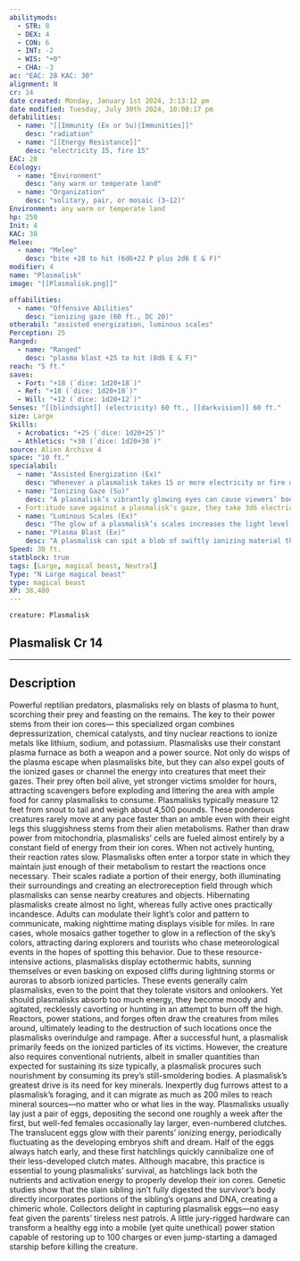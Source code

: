 ```yaml
---
abilitymods:
  - STR: 8
  - DEX: 4
  - CON: 6
  - INT: -2
  - WIS: "+0"
  - CHA: -3 
ac: "EAC: 28 KAC: 30" 
alignment: N
cr: 14
date created: Monday, January 1st 2024, 3:13:12 pm
date modified: Tuesday, July 30th 2024, 10:08:17 pm
defabilities:
  - name: "[[Immunity (Ex or Su)|Immunities]]"
    desc: "radiation"
  - name: "[[Energy Resistance]]"
    desc: "electricity 15, fire 15"
EAC: 28
Ecology:
  - name: "Environment"
    desc: "any warm or temperate land"
  - name: "Organization"
    desc: "solitary, pair, or mosaic (3–12)"
Environment: any warm or temperate land
hp: 250
Init: 4
KAC: 30
Melee:
  - name: "Melee"
    desc: "bite +28 to hit (6d6+22 P plus 2d6 E & F)"
modifier: 4
name: "Plasmalisk"
image: "[[Plasmalisk.png]]"

offabilities:
  - name: "Offensive Abilities"
    desc: "ionizing gaze (60 ft., DC 20)"
otherabil: "assisted energization, luminous scales"
Perception: 25
Ranged:
  - name: "Ranged"
    desc: "plasma blast +25 to hit (8d6 E & F)"
reach: "5 ft."
saves:
  - Fort: "+18 (`dice: 1d20+18`)"
  - Ref: "+18 (`dice: 1d20+18`)"
  - Will: "+12 (`dice: 1d20+12`)" 
Senses: "[[blindsight]] (electricity) 60 ft., [[darkvision]] 60 ft."
size: Large
Skills:
  - Acrobatics: "+25 (`dice: 1d20+25`)"
  - Athletics: "+30 (`dice: 1d20+30`)" 
source: Alien Archive 4 
space: "10 ft."
specialabil:
  - name: "Assisted Energization (Ex)"
    desc: "Whenever a plasmalisk takes 15 or more electricity or fire damage in any combination from a single attack or effect (whether or not it resists any of the damage), reduce the number of rounds the plasmalisk must wait before it can use its plasma blast by 1, and increase the plasmalisk’s speed by 10 feet (maximum 50 feet) until the end of its next turn."
  - name: "Ionizing Gaze (Su)"
    desc: "A plasmalisk’s vibrantly glowing eyes can cause viewers’ bodily fluids to rapidly ionize and burn their bodies from the inside. A creature that fails a DC 20 fortitude save is subject to the gaze’s effects, which mimic a Dexterity-track poison whose progression track is Healthy—Staggered—Immobile—Primed with a frequency of 1/round for 6 rounds and whose cure is 2 consecutive saves. A primed target is unconscious, and 1d4 hours after becoming primed, the creature’s body explodes in a burst of plasma that deals 6d6 electricity and fire damage to anything in a 10-foot radius (Reflex DC 20 half). Each time a creature fails the saves:"
  - Fort:itude save against a plasmalisk’s gaze, they take 3d6 electricity and fire damage as their body ionizes. A creature that has succeeded at the gaze’s initial save or has been cured of the gaze’s ongoing effect is immune to that plasmalisk’s ionizing gaze for 24 hours. This isn’t a poison effect. <br>Coating an affected creature completely with the plasmalisk’s blood ends the effect and immediately moves the creature two steps toward healthy. A plasmalisk has enough blood to coat 1d4+1 creatures in this way; a Large creature takes twice as much blood to coat. 
  - name: "Luminous Scales (Ex)"
    desc: "The glow of a plasmalisk’s scales increases the light level in a 10-foot radius by one step to a maximum of bright light. As a swift action, a plasmalisk can suppress this glow until the end of its next turn."
  - name: "Plasma Blast (Ex)"
    desc: "A plasmalisk can spit a blob of swiftly ionizing material that explodes into plasma on contact. This functions as a ranged weapon with a range of 60 feet and the explode (10 ft.) weapon special property that deals 8d6 electricity and fire damage (Reflex DC 20 half). The plasmalisk can use this weapon once per 1d6 rounds."
Speed: 30 ft. 
statblock: true
tags: [Large, magical beast, Neutral]
Type: "N Large magical beast"
type: magical beast
XP: 38,400 
---
```


```statblock
creature: Plasmalisk
```

## Plasmalisk Cr 14

---

## Description

Powerful reptilian predators, plasmalisks rely on blasts of plasma to hunt, scorching their prey and feasting on the remains. The key to their power stems from their ion cores— this specialized organ combines depressurization, chemical catalysts, and tiny nuclear reactions to ionize metals like lithium, sodium, and potassium. Plasmalisks use their constant plasma furnace as both a weapon and a power source. Not only do wisps of the plasma escape when plasmalisks bite, but they can also expel gouts of the ionized gases or channel the energy into creatures that meet their gazes. Their prey often boil alive, yet stronger victims smolder for hours, attracting scavengers before exploding and littering the area with ample food for canny plasmalisks to consume.
Plasmalisks typically measure 12 feet from snout to tail and weigh about 4,500 pounds. These ponderous creatures rarely move at any pace faster than an amble even with their eight legs
this sluggishness stems from their alien metabolisms. Rather than draw power from mitochondria, plasmalisks’ cells are fueled almost entirely by a constant field of energy from their ion cores. When not actively hunting, their reaction rates slow. Plasmalisks often enter a torpor state in which they maintain just enough of their metabolism to restart the reactions once necessary. Their scales radiate a portion of their energy, both illuminating their surroundings and creating an electroreception field through which plasmalisks can sense nearby creatures and objects. Hibernating plasmalisks create almost no light, whereas fully active ones practically incandesce. Adults can modulate their light’s color and pattern to communicate, making nighttime mating displays visible for miles. In rare cases, whole mosaics gather together to glow in a reflection of the sky’s colors, attracting daring explorers and tourists who chase meteorological events in the hopes of spotting this behavior.
Due to these resource-intensive actions, plasmalisks display ectothermic habits, sunning themselves or even basking on exposed cliffs during lightning storms or auroras to absorb ionized particles. These events generally calm plasmalisks, even to the point that they tolerate visitors and onlookers. Yet should plasmalisks absorb too much energy, they become moody and agitated, recklessly cavorting or hunting in an attempt to burn off the high. Reactors, power stations, and forges often draw the creatures from miles around, ultimately leading to the destruction of such locations once the plasmalisks overindulge and rampage.
After a successful hunt, a plasmalisk primarily feeds on the ionized particles of its victims. However, the creature also requires conventional nutrients, albeit in smaller quantities than expected for sustaining its size
typically, a plasmalisk procures such nourishment by consuming its prey’s still-smoldering bodies. A plasmalisk’s greatest drive is its need for key minerals. Inexpertly dug furrows attest to a plasmalisk’s foraging, and it can migrate as much as 200 miles to reach mineral sources—no matter who or what lies in the way.
Plasmalisks usually lay just a pair of eggs, depositing the second one roughly a week after the first, but well-fed females occasionally lay larger, even-numbered clutches. The translucent eggs glow with their parents’ ionizing energy, periodically fluctuating as the developing embryos shift and dream. Half of the eggs always hatch early, and these first hatchlings quickly cannibalize one of their less-developed clutch mates. Although macabre, this practice is essential to young plasmalisks’ survival, as hatchlings lack both the nutrients and activation energy to properly develop their ion cores. Genetic studies show that the slain sibling isn’t fully digested
the survivor’s body directly incorporates portions of the sibling’s organs and DNA, creating a chimeric whole. Collectors delight in capturing plasmalisk eggs—no easy feat given the parents’ tireless nest patrols. A little jury-rigged hardware can transform a healthy egg into a mobile (yet quite unethical) power station capable of restoring up to 100 charges or even jump-starting a damaged starship before killing the creature.
